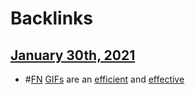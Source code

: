 
# Backlinks
## [January 30th, 2021](<January 30th, 2021.md>)
- #[FN](<FN.md>) [GIFs](<GIFs.md>) are an [efficient](<efficient.md>) and [effective](<effective.md>)

